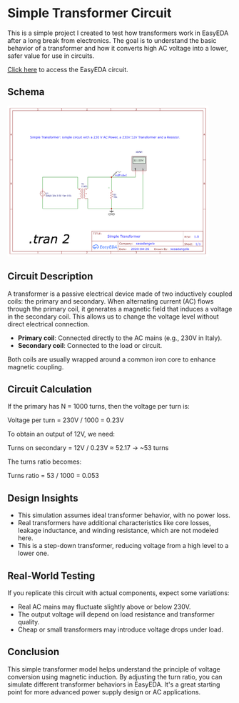 # Simple Transformer Circuit

This is a simple project I created to test how transformers work in EasyEDA after a long break from electronics. The goal is to understand the basic behavior of a transformer and how it converts high AC voltage into a lower, safer value for use in circuits.

[Click here](https://oshwlab.com/sasadangelo/transformer) to access the EasyEDA circuit.

## Schema

![Simple Transformer Circuit](assets/img/simple-transformer.png)

## Circuit Description

A transformer is a passive electrical device made of two inductively coupled coils: the primary and secondary. When alternating current (AC) flows through the primary coil, it generates a magnetic field that induces a voltage in the secondary coil. This allows us to change the voltage level without direct electrical connection.

- **Primary coil**: Connected directly to the AC mains (e.g., 230V in Italy).
- **Secondary coil**: Connected to the load or circuit.

Both coils are usually wrapped around a common iron core to enhance magnetic coupling.

## Circuit Calculation

If the primary has N = 1000 turns, then the voltage per turn is:

Voltage per turn = 230V / 1000 = 0.23V

To obtain an output of 12V, we need:

Turns on secondary = 12V / 0.23V ≈ 52.17 → ~53 turns

The turns ratio becomes:

Turns ratio = 53 / 1000 = 0.053

## Design Insights

- This simulation assumes ideal transformer behavior, with no power loss.
- Real transformers have additional characteristics like core losses, leakage inductance, and winding resistance, which are not modeled here.
- This is a step-down transformer, reducing voltage from a high level to a lower one.

## Real-World Testing

If you replicate this circuit with actual components, expect some variations:

- Real AC mains may fluctuate slightly above or below 230V.
- The output voltage will depend on load resistance and transformer quality.
- Cheap or small transformers may introduce voltage drops under load.

## Conclusion

This simple transformer model helps understand the principle of voltage conversion using magnetic induction. By adjusting the turn ratio, you can simulate different transformer behaviors in EasyEDA. It's a great starting point for more advanced power supply design or AC applications.
